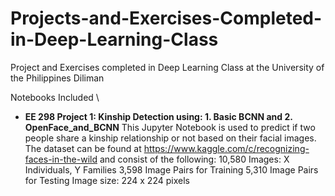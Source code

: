 # Projects-and-Exercises-Completed-in-Deep-Learning-Class
Project and Exercises completed in Deep Learning Class at the University of the Philippines Diliman

Notebooks Included \
* **EE 298 Project 1: Kinship Detection using: 1. Basic BCNN and 2. OpenFace_and_BCNN**
  This Jupyter Notebook is used to predict if two people share a kinship relationship or not based on their facial images.
  The dataset can be found at https://www.kaggle.com/c/recognizing-faces-in-the-wild and consist of the following:
  10,580 Images: X Individuals, Y Families
  3,598 Image Pairs for Training
  5,310 Image Pairs for Testing
  Image size: 224 x 224 pixels

